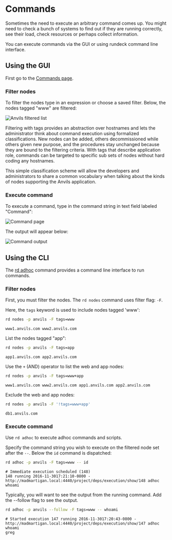 # Commands

Sometimes the need to execute an arbitrary command comes up.
You might need to check a bunch of systems to find out if they
are running correctly, see their load, check resources or perhaps
collect information.

You can execute commands via the GUI or using rundeck command line interface.

## Using the GUI

First go to the [Commands page](/manual/06-commands.md).

### Filter nodes

To filter the nodes type in an expression or choose a saved filter.
Below, the nodes tagged "www" are filtered:

![Anvils filtered list](~@assets/img/fig0602.png)

Filtering with tags provides an abstraction over hostnames
and lets the administrator think about command execution using formalized
classifications. New nodes can be added, others decommissioned while
others given new purpose, and the procedures stay unchanged because
they are bound to the filtering criteria.
With tags that describe application role, commands can be targeted
to specific sub sets of nodes without hard coding any
hostnames.

This simple classification scheme will allow the developers and
administrators to share a common vocabulary when talking about the kinds
of nodes supporting the Anvils application.

### Execute command

To execute a command, type in the command string in text field labeled "Command":

![Command page](~@assets/img/fig0610.png)

The output will appear below:

![Command output](~@assets/img/fig0611.png)

## Using the CLI

The [rd adhoc][rd] command provides a command line interface to run commands.

### Filter nodes

First, you must filter the nodes. The `rd nodes` command uses filter flag: `-F`.

Here, the `tags` keyword is used to include nodes tagged 'www':

```bash
rd nodes -p anvils -F tags=www
```

```
www1.anvils.com www2.anvils.com
```

List the nodes tagged "app":

```bash
rd nodes -p anvils -F tags=app
```

```
app1.anvils.com app2.anvils.com
```

Use the `+` (AND) operator to list the web and app nodes:

```bash
rd nodes -p anvils -F tags=www+app
```

```
www1.anvils.com www2.anvils.com app1.anvils.com app2.anvils.com
```

Exclude the web and app nodes:

```bash
rd nodes -p anvils -F '!tags=www+app'
```

```
db1.anvils.com
```

### Execute command

Use `rd adhoc` to execute adhoc commands and scripts.

Specify the command string you wish to execute on the filtered node set after the `--`.
Below the `id` command is dispatched:

```bash
rd adhoc -p anvils -F tags=www -- id
```

```
# Immediate execution scheduled (148)
148 running 2016-11-3017:21:10-0800 - http://madmartigan.local:4440/project/deps/execution/show/148 adhoc whoami
```

Typically, you will want to see the output from the running command.
Add the --follow flag to see the output.

```bash
rd adhoc -p anvils --follow -F tags=www -- whoami
```

```
# Started execution 147 running 2016-11-3017:20:43-0800 - http://madmartigan.local:4440/project/deps/execution/show/147 adhoc whoami
greg
```

[rd]: https://rundeck.github.io/rundeck-cli/
